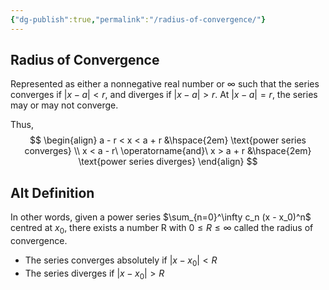 ```yaml
---
{"dg-publish":true,"permalink":"/radius-of-convergence/"}
---
```


## Radius of Convergence
Represented as either a nonnegative real number or $\infty$ such that the series converges if $|x - a| < r$, and diverges if $|x - a| > r$. At $|x - a| = r$, the series may or may not converge.

Thus,
$$
\begin{align}
a - r < x < a + r &\hspace{2em} \text{power series converges} \\
x < a - r\ \operatorname{and}\ x > a + r &\hspace{2em} \text{power series diverges}
\end{align}
$$

## Alt Definition
In other words, given a power series $\sum_{n=0}^\infty c_n (x - x_0)^n$ centred at $x_0$, there exists a number R with $0 \leq R \leq \infty$ called the radius of convergence.
- The series converges absolutely if $|x - x_0| < R$
- The series diverges if $|x - x_0| > R$

